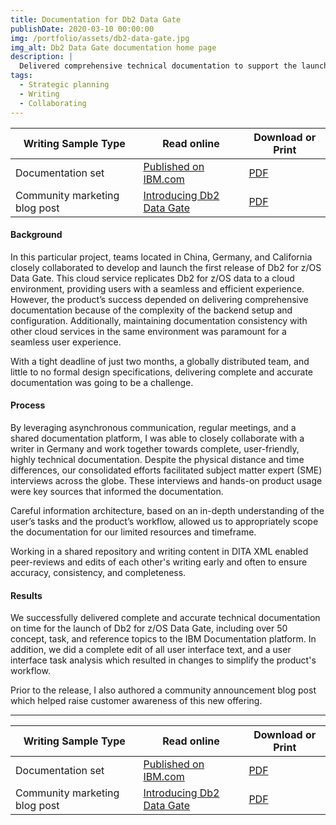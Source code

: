 ```yaml
---
title: Documentation for Db2 Data Gate
publishDate: 2020-03-10 00:00:00
img: /portfolio/assets/db2-data-gate.jpg
img_alt: Db2 Data Gate documentation home page
description: |
  Delivered comprehensive technical documentation to support the launch of a new cloud service product in 2 months by closely collaborating with a global development team.
tags:
  - Strategic planning
  - Writing
  - Collaborating
---
```


| Writing Sample Type           | Read online                                                                                                                                              | Download or Print                                            |
| ----------------------------- | -------------------------------------------------------------------------------------------------------------------------------------------------------- | ------------------------------------------------------------ |
| Documentation set             | [Published on IBM.com](https://www.ibm.com/docs/en/cloud-paks/cp-data/3.5.0?topic=services-db2-data-gate)                                                | [PDF](../../assets/pdf/Michael-Wendel-technical-sample1.pdf) |
| Community marketing blog post | [Introducing Db2 Data Gate](https://community.ibm.com/community/user/datamanagement/blogs/mike-wendel1/2020/06/19/introducing-ibm-db2-for-zos-data-gate) | [PDF](../../assets/pdf/Michael-Wendel-blog-sample.pdf)       |

#### Background

In this particular project, teams located in China, Germany, and California closely collaborated to develop and launch the first release of Db2 for z/OS Data Gate. This cloud service replicates Db2 for z/OS data to a cloud environment, providing users with a seamless and efficient experience. However, the product’s success depended on delivering comprehensive documentation because of the complexity of the backend setup and configuration. Additionally, maintaining documentation consistency with other cloud services in the same environment was paramount for a seamless user experience.

With a tight deadline of just two months, a globally distributed team, and little to no formal design specifications, delivering complete and accurate documentation was going to be a challenge.

#### Process

By leveraging asynchronous communication, regular meetings, and a shared documentation platform, I was able to closely collaborate with a writer in Germany and work together towards complete, user-friendly, highly technical documentation. Despite the physical distance and time differences, our consolidated efforts facilitated subject matter expert (SME) interviews across the globe. These interviews and hands-on product usage were key sources that informed the documentation.

Careful information architecture, based on an in-depth understanding of the user’s tasks and the product’s workflow, allowed us to appropriately scope the documentation for our limited resources and timeframe.

Working in a shared repository and writing content in DITA XML enabled peer-reviews and edits of each other's writing early and often to ensure accuracy, consistency, and completeness.

#### Results

We successfully delivered complete and accurate technical documentation on time for the launch of Db2 for z/OS Data Gate, including over 50 concept, task, and reference topics to the IBM Documentation platform. In addition, we did a complete edit of all user interface text, and a user interface task analysis which resulted in changes to simplify the product's workflow.

Prior to the release, I also authored a community announcement blog post which helped raise customer awareness of this new offering.

---

| Writing Sample Type           | Read online                                                                                                                                              | Download or Print                                            |
| ----------------------------- | -------------------------------------------------------------------------------------------------------------------------------------------------------- | ------------------------------------------------------------ |
| Documentation set             | [Published on IBM.com](https://www.ibm.com/docs/en/cloud-paks/cp-data/3.5.0?topic=services-db2-data-gate)                                                | [PDF](../../assets/pdf/Michael-Wendel-technical-sample1.pdf) |
| Community marketing blog post | [Introducing Db2 Data Gate](https://community.ibm.com/community/user/datamanagement/blogs/mike-wendel1/2020/06/19/introducing-ibm-db2-for-zos-data-gate) | [PDF](../../assets/pdf/Michael-Wendel-blog-sample.pdf)       |
